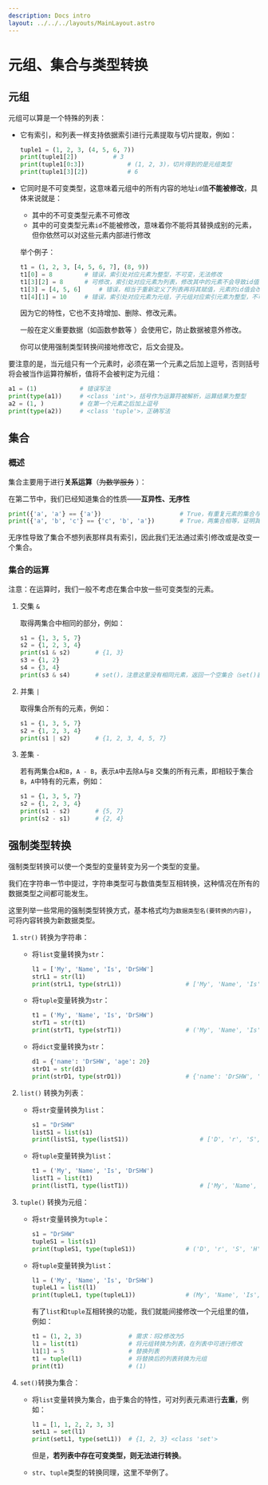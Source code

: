 ```yaml
---
description: Docs intro
layout: ../../../layouts/MainLayout.astro
---
```


# 元组、集合与类型转换

## 元组

元组可以算是一个特殊的列表：

+ 它有索引，和列表一样支持依据索引进行元素提取与切片提取，例如：

  ```python
  tuple1 = (1, 2, 3, (4, 5, 6, 7))
  print(tuple1[2])			# 3
  print(tuple1[0:3])			# (1, 2, 3)，切片得到的是元组类型
  print(tuple1[3][2])			# 6
  ```

+ 它同时是不可变类型，这意味着元组中的所有内容的地址`id`值**不能被修改**，具体来说就是：

  + 其中的不可变类型元素不可修改
  + 其中的可变类型元素`id`不能被修改，意味着你不能将其替换成别的元素，但你依然可以对这些元素内部进行修改

  举个例子：

  ```python
  t1 = (1, 2, 3, [4, 5, 6, 7], (8, 9))
  t1[0] = 8			# 错误，索引处对应元素为整型，不可变，无法修改
  t1[3][2] = 8		# 可修改，索引处对应元素为列表，修改其中的元素不会导致id值改变
  t1[3] = [4, 5, 6] 	# 错误，相当于重新定义了列表再将其赋值，元素的id值会改变，无法修改
  t1[4][1] = 10		# 错误，索引处对应元素为元组，子元组对应索引元素为整型，不可变，无法修改
  ```

  因为它的特性，它也不支持增加、删除、修改元素。

  一般在定义重要数据（如函数参数等 ）会使用它，防止数据被意外修改。

  你可以使用强制类型转换间接地修改它，后文会提及。

要注意的是，当元组只有一个元素时，必须在第一个元素之后加上逗号，否则括号将会被当作运算符解析，值将不会被判定为元组：

```python
a1 = (1)			# 错误写法
print(type(a1))		# <class 'int'>，括号作为运算符被解析，运算结果为整型
a2 = (1, )			# 在第一个元素之后加上逗号
print(type(a2))		# <class 'tuple'>，正确写法
```

## 集合

### 概述

集合主要用于进行**关系运算**（~~为数学服务~~ ）：

在第二节中，我们已经知道集合的性质——**互异性、无序性**

```python
print({'a', 'a'} == {'a'})						# True，有重复元素的集合与去重后的集合等价，证明其互异性
print({'a', 'b', 'c'} == {'c', 'b', 'a'})		# True，两集合相等，证明其无序性
```

无序性导致了集合不想列表那样具有索引，因此我们无法通过索引修改或是改变一个集合。

### 集合的运算

注意：在运算时，我们一般不考虑在集合中放一些可变类型的元素。

1. 交集 `&`

   取得两集合中相同的部分，例如：

   ```python
   s1 = {1, 3, 5, 7}
   s2 = {1, 2, 3, 4}
   print(s1 & s2)		# {1, 3}
   s3 = {1, 2}
   s4 = {3, 4}
   print(s3 & s4)		# set()，注意这里没有相同元素，返回一个空集合（set()表示空集合，{}表示空字典 ）
   ```

2. 并集 `|`

   取得集合所有的元素，例如：

   ```python
   s1 = {1, 3, 5, 7}
   s2 = {1, 2, 3, 4}
   print(s1 | s2)		# {1, 2, 3, 4, 5, 7}
   ```

3. 差集 `-`

   若有两集合`A`和`B`，`A - B`，表示`A`中去除`A`与`B` 交集的所有元素，即相较于集合`B`，`A`中特有的元素，例如：

   ```python
   s1 = {1, 3, 5, 7}
   s2 = {1, 2, 3, 4}
   print(s1 - s2)		# {5, 7}
   print(s2 - s1)		# {2, 4}
   ```

## 强制类型转换

强制类型转换可以使一个类型的变量转变为另一个类型的变量。

我们在字符串一节中提过，字符串类型可与数值类型互相转换，这种情况在所有的数据类型之间都可能发生。

这里列举一些常用的强制类型转换方式，基本格式均为`数据类型名(要转换的内容)`，可将内容转换为新数据类型。

1. `str()` 转换为字符串：

   + 将`list`变量转换为`str`：

     ```python
     l1 = ['My', 'Name', 'Is', 'DrSHW']
     strL1 = str(l1)
     print(strL1, type(strL1))					# ['My', 'Name', 'Is', 'DrSHW'] <class 'str'>
     ```

   + 将`tuple`变量转换为`str`：
   
     ```python
     t1 = ('My', 'Name', 'Is', 'DrSHW')
     strT1 = str(t1)
     print(strT1, type(strT1))					# ('My', 'Name', 'Is', 'DrSHW') <class 'str'>
     ```
   
   + 将`dict`变量转换为`str`：
   
     ```python
     d1 = {'name': 'DrSHW', 'age': 20}
     strD1 = str(d1)
     print(strD1, type(strD1))					# {'name': 'DrSHW', 'age': 20} <class 'str'>
     ```
   
2. `list()` 转换为列表：

   + 将`str`变量转换为`list`：

     ```python
     s1 = "DrSHW"
     listS1 = list(s1)
     print(listS1, type(listS1))					# ['D', 'r', 'S', 'H', 'W'] <class 'list'>
     ```

   + 将`tuple`变量转换为`list`：

     ```python
     t1 = ('My', 'Name', 'Is', 'DrSHW')
     listT1 = list(t1)
     print(listT1, type(listT1))					# ['My', 'Name', 'Is', 'DrSHW'] <class 'list'>
     ```

3. `tuple()` 转换为元组：

   + 将`str`变量转换为`tuple`：

     ```python
     s1 = "DrSHW"
     tupleS1 = list(s1)
     print(tupleS1, type(tupleS1))				# ('D', 'r', 'S', 'H', 'W') <class 'tuple'>
     ```

   + 将`tuple`变量转换为`list`：

     ```python
     l1 = ('My', 'Name', 'Is', 'DrSHW')
     tupleL1 = list(l1)
     print(tupleL1, type(tupleL1))				# (My', 'Name', 'Is', 'DrSHW') <class 'tuple'>
     ```

     有了`list`和`tuple`互相转换的功能，我们就能间接修改一个元组里的值，例如：

     ```python
     t1 = (1, 2, 3)				# 需求：将2修改为5
     l1 = list(t1)				# 将元组转换为列表，在列表中可进行修改
     l1[1] = 5					# 替换列表
     t1 = tuple(l1)				# 将替换后的列表转换为元组
     print(t1)					# (1)
     ```
     
   
4. `set()`转换为集合：

   + 将`list`变量转换为集合，由于集合的特性，可对列表元素进行**去重**，例如：

     ```python
     l1 = [1, 1, 2, 2, 3, 3]
     setL1 = set(l1)
     print(setL1, type(setL1))	# {1, 2, 3} <class 'set'>
     ```

     但是，**若列表中存在可变类型，则无法进行转换**。

   + `str`、`tuple`类型的转换同理，这里不举例了。